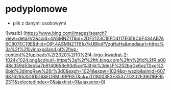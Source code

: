 # podyplomowe
- plik z danymi osobowymi 

![wszib] (https://www.bing.com/images/search?view=detailV2&ccid=4ASMNZ1T&id=2DF2123C1EFD4117E0E9C6F434AB7A6C807EC19E&thid=OIP.4ASMNZ1T61p7kUBljpPVzgHaHa&mediaurl=https%3a%2f%2flivinnxpoland.pl%2fwp-content%2fuploads%2f2020%2f10%2f4-logo-kwadrat-2-1024x1024.png&cdnurl=https%3a%2f%2fth.bing.com%2fth%2fid%2fR.e0048c359d53eb5a7b9140658e93d5ce%3frik%3dnsF%252bgGx6qzT0xg%26pid%3dImgRaw%26r%3d0&exph=1024&expw=1024&q=wszib&simid=607987629535161516&FORM=IRPRST&ck=7D18003E3E35377D202E3901BF952311&selectedIndex=0&ajaxhist=0&ajaxserp=0)

